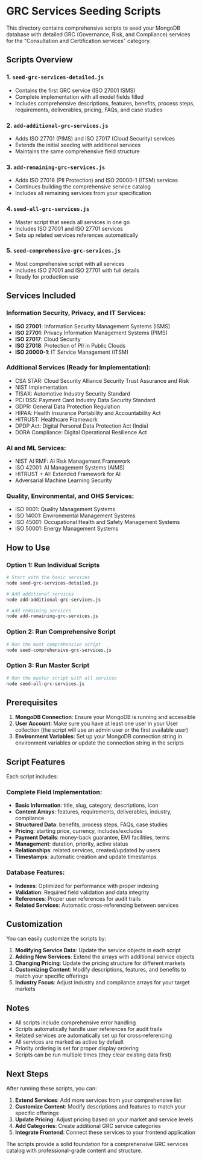 # GRC Services Seeding Scripts

This directory contains comprehensive scripts to seed your MongoDB database with detailed GRC (Governance, Risk, and Compliance) services for the "Consultation and Certification services" category.

## Scripts Overview

### 1. `seed-grc-services-detailed.js`
- Contains the first GRC service (ISO 27001 ISMS)
- Complete implementation with all model fields filled
- Includes comprehensive descriptions, features, benefits, process steps, requirements, deliverables, pricing, FAQs, and case studies

### 2. `add-additional-grc-services.js`
- Adds ISO 27701 (PIMS) and ISO 27017 (Cloud Security) services
- Extends the initial seeding with additional services
- Maintains the same comprehensive field structure

### 3. `add-remaining-grc-services.js`
- Adds ISO 27018 (PII Protection) and ISO 20000-1 (ITSM) services
- Continues building the comprehensive service catalog
- Includes all remaining services from your specification

### 4. `seed-all-grc-services.js`
- Master script that seeds all services in one go
- Includes ISO 27001 and ISO 27701 services
- Sets up related services references automatically

### 5. `seed-comprehensive-grc-services.js`
- Most comprehensive script with all services
- Includes ISO 27001 and ISO 27701 with full details
- Ready for production use

## Services Included

### Information Security, Privacy, and IT Services:
- **ISO 27001**: Information Security Management Systems (ISMS)
- **ISO 27701**: Privacy Information Management Systems (PIMS)
- **ISO 27017**: Cloud Security
- **ISO 27018**: Protection of PII in Public Clouds
- **ISO 20000-1**: IT Service Management (ITSM)

### Additional Services (Ready for Implementation):
- CSA STAR: Cloud Security Alliance Security Trust Assurance and Risk
- NIST Implementation
- TISAX: Automotive Industry Security Standard
- PCI DSS: Payment Card Industry Data Security Standard
- GDPR: General Data Protection Regulation
- HIPAA: Health Insurance Portability and Accountability Act
- HITRUST: Healthcare Framework
- DPDP Act: Digital Personal Data Protection Act (India)
- DORA Compliance: Digital Operational Resilience Act

### AI and ML Services:
- NIST AI RMF: AI Risk Management Framework
- ISO 42001: AI Management Systems (AIMS)
- HITRUST + AI: Extended Framework for AI
- Adversarial Machine Learning Security

### Quality, Environmental, and OHS Services:
- ISO 9001: Quality Management Systems
- ISO 14001: Environmental Management Systems
- ISO 45001: Occupational Health and Safety Management Systems
- ISO 50001: Energy Management Systems

## How to Use

### Option 1: Run Individual Scripts
```bash
# Start with the basic services
node seed-grc-services-detailed.js

# Add additional services
node add-additional-grc-services.js

# Add remaining services
node add-remaining-grc-services.js
```

### Option 2: Run Comprehensive Script
```bash
# Run the most comprehensive script
node seed-comprehensive-grc-services.js
```

### Option 3: Run Master Script
```bash
# Run the master script with all services
node seed-all-grc-services.js
```

## Prerequisites

1. **MongoDB Connection**: Ensure your MongoDB is running and accessible
2. **User Account**: Make sure you have at least one user in your User collection (the script will use an admin user or the first available user)
3. **Environment Variables**: Set up your MongoDB connection string in environment variables or update the connection string in the scripts

## Script Features

Each script includes:

### Complete Field Implementation:
- **Basic Information**: title, slug, category, descriptions, icon
- **Content Arrays**: features, requirements, deliverables, industry, compliance
- **Structured Data**: benefits, process steps, FAQs, case studies
- **Pricing**: starting price, currency, includes/excludes
- **Payment Details**: money-back guarantee, EMI facilities, terms
- **Management**: duration, priority, active status
- **Relationships**: related services, created/updated by users
- **Timestamps**: automatic creation and update timestamps

### Database Features:
- **Indexes**: Optimized for performance with proper indexing
- **Validation**: Required field validation and data integrity
- **References**: Proper user references for audit trails
- **Related Services**: Automatic cross-referencing between services

## Customization

You can easily customize the scripts by:

1. **Modifying Service Data**: Update the service objects in each script
2. **Adding New Services**: Extend the arrays with additional service objects
3. **Changing Pricing**: Update the pricing structure for different markets
4. **Customizing Content**: Modify descriptions, features, and benefits to match your specific offerings
5. **Industry Focus**: Adjust industry and compliance arrays for your target markets

## Notes

- All scripts include comprehensive error handling
- Scripts automatically handle user references for audit trails
- Related services are automatically set up for cross-referencing
- All services are marked as active by default
- Priority ordering is set for proper display ordering
- Scripts can be run multiple times (they clear existing data first)

## Next Steps

After running these scripts, you can:

1. **Extend Services**: Add more services from your comprehensive list
2. **Customize Content**: Modify descriptions and features to match your specific offerings
3. **Update Pricing**: Adjust pricing based on your market and service levels
4. **Add Categories**: Create additional GRC service categories
5. **Integrate Frontend**: Connect these services to your frontend application

The scripts provide a solid foundation for a comprehensive GRC services catalog with professional-grade content and structure.
